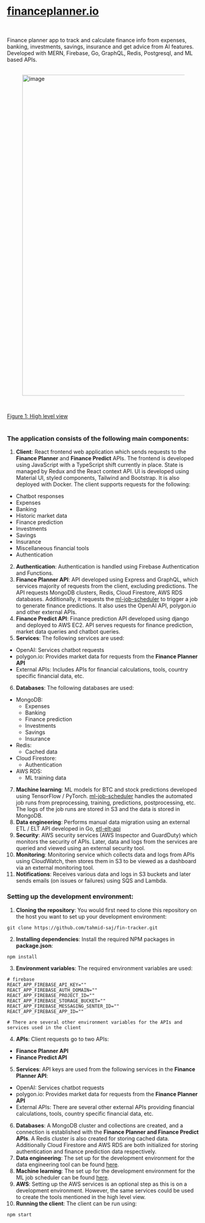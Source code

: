 # [financeplanner.io](https://www.financeplanner.io/)
<br>

Finance planner app to track and calculate finance info from expenses, banking, investments, savings, insurance and get advice from AI features. Developed with MERN, Firebase, Go, GraphQL, Redis, Postgresql, and ML based APIs.
<br>
<br>

<figure>
  <img width="839" alt="image" src="https://github.com/user-attachments/assets/87449cc7-3247-4fdc-8e1e-e5b2340271a4">
</figure>
<br>

[Figure 1: High level view](https://whimsical.com/fin-tracker-S5XFuVeVfa6ktVFyqqNn7S)
<br>
<br>

### The application consists of the following main components:

1. __Client__: React frontend web application which sends requests to the __Finance Planner__ and __Finance Predict__ APIs. The frontend is developed using JavaScript with a TypeScript shift currently in place. State is managed by Redux and the React context API. UI is developed using Material UI, styled components, Tailwind and Bootstrap. It is also deployed with Docker. The client supports requests for the following:
* Chatbot responses
* Expenses
* Banking
* Historic market data
* Finance prediction
* Investments
* Savings
* Insurance
* Miscellaneous financial tools
* Authentication
2. __Authentication__: Authentication is handled using Firebase Authentication and Functions.
3. __Finance Planner API__: API developed using Express and GraphQL, which services majority of requests from the client, excluding predictions. The API requests MongoDB clusters, Redis, Cloud Firestore, AWS RDS databases. Additionally, it requests the [ml-job-scheduler]() to trigger a job to generate finance predictions. It also uses the OpenAI API, polygon.io and other external APIs.
4. __Finance Predict API__: Finance prediction API developed using django and deployed to AWS EC2. API serves requests for finance prediction, market data queries and chatbot queries.
5. __Services__: The following services are used:
* OpenAI: Services chatbot requests
* polygon.io: Provides market data for requests from the __Finance Planner API__
* External APIs: Includes APIs for financial calculations, tools, country specific financial data, etc.
6. __Databases__: The following databases are used:
* MongoDB:
  - Expenses
  - Banking
  - Finance prediction
  - Investments
  - Savings
  - Insurance
* Redis:
  - Cached data
* Cloud Firestore:
  - Authentication
* AWS RDS:
  - ML training data
7. __Machine learning__: ML models for BTC and stock predictions developed using TensorFlow / PyTorch. [ml-job-scheduler](https://github.com/tahmid-saj/ml-job-scheduler) handles the automated job runs from preprocessing, training, predictions, postprocessing, etc. The logs of the job runs are stored in S3 and the data is stored in MongoDB.
8. __Data engineering__: Performs manual data migration using an external ETL / ELT API developed in Go, [etl-elt-api](https://github.com/tahmid-saj/etl-elt-api)
9. __Security__: AWS security services (AWS Inspector and GuardDuty) which monitors the security of APIs. Later, data and logs from the services are queried and viewed using an external security tool.
10. __Monitoring__: Monitoring service which collects data and logs from APIs using CloudWatch, then stores them in S3 to be viewed as a dashboard via an external monitoring tool. 
11. __Notifications__: Receives various data and logs in S3 buckets and later sends emails (on issues or failures) using SQS and Lambda.

### Setting up the development environment:

1. __Cloning the repository__: You would first need to clone this repository on the host you want to set up your development environment:
```shell
git clone https://github.com/tahmid-saj/fin-tracker.git
```
2. __Installing dependencies__: Install the required NPM packages in __package.json__:
```shell
npm install
```
3. __Environment variables__: The required environment variables are used:
```env
# firebase
REACT_APP_FIREBASE_API_KEY=""
REACT_APP_FIREBASE_AUTH_DOMAIN=""
REACT_APP_FIREBASE_PROJECT_ID=""
REACT_APP_FIREBASE_STORAGE_BUCKET=""
REACT_APP_FIREBASE_MESSAGING_SENTER_ID=""
REACT_APP_FIREBASE_APP_ID=""

# There are several other environment variables for the APIs and services used in the client 
```
4. __APIs__: Client requests go to two APIs:
* __Finance Planner API__
* __Finance Predict API__
5. __Services__: API keys are used from the following services in the __Finance Planner API__:
* OpenAI: Services chatbot requests
* polygon.io: Provides market data for requests from the __Finance Planner API__
* External APIs: There are several other external APIs providing financial calculations, tools, country specific financial data, etc.
6. __Databases__: A MongoDB cluster and collections are created, and a connection is established with the __Finance Planner and Finance Predict APIs__. A Redis cluster is also created for storing cached data. Additionally Cloud Firestore and AWS RDS are both initialized for storing authentication and finance prediction data respectively.
7. __Data engineering__: The set up for the development environment for the data engineering tool can be found [here](https://github.com/tahmid-saj/etl-elt-api).
8. __Machine learning__: The set up for the development environment for the ML job scheduler can be found [here](https://github.com/tahmid-saj/ml-job-scheduler).
9. __AWS__: Setting up the AWS services is an optional step as this is on a development environment. However, the same services could be used to create the tools mentioned in the high level view.
10. __Running the client__: The client can be run using:
```
npm start
```
